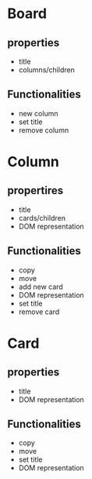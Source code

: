 # Board

## properties 

* title
* columns/children

## Functionalities

* new column
* set title
* remove column



# Column

## propertires

* title
* cards/children
* DOM representation


## Functionalities

* copy
* move
* add new card
* DOM representation
* set title
* remove card




# Card

## properties

* title
* DOM representation


## Functionalities

* copy
* move
* set title
* DOM representation